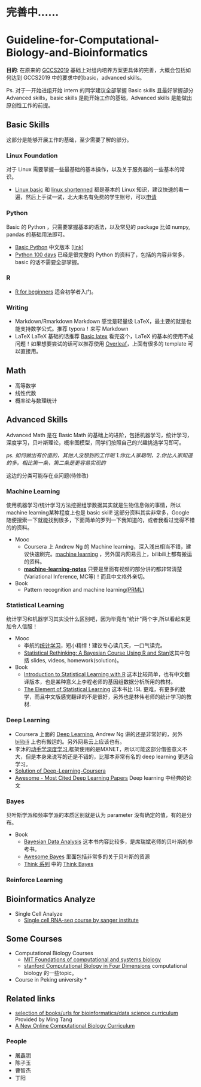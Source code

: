 # 完善中......

# Guideline-for-Computational-Biology-and-Bioinformatics


**目的**: 在原来的 [GCCS2019](https://github.com/gao-lab/Guideline-for-Computational-Biology-and-Bioinformatics/blob/master/pdf/190317-guideline_for_common_computational_skills.pdf) 基础上对组内培养方案更具体的完善，大概会包括如何达到 GCCS2019 中的要求中的basic，advanced skills。

Ps. 对于一开始进组开始 intern 的同学建议全部掌握 Basic skills 且最好掌握部分 Advanced skills，basic skills 是能开始工作的基础，Advanced skills 是能做出原创性工作的前提。

## Basic Skills

这部分是能够开展工作的基础，至少需要了解的部分。
  
### Linux Foundation
对于 Linux 需要掌握一些最基础的基本操作，以及关于服务器的一些基本的常识。
* [Linux basic](https://github.com/Gao-lab/Guideline-for-Computational-Biology-and-Bioinformatics/blob/master/pdf/Linux_Basics_2019.pdf) 和 [linux shortenned](https://github.com/Gao-lab/Guideline-for-Computational-Biology-and-Bioinformatics/blob/master/pdf/linux_shortened.pdf) 
      都是基本的 Linux 知识，建议快速的看一遍，然后上手试一试，北大未名有免费的学生账号，可以[申请](http://hpc.pku.edu.cn/guide.html)
      
### Python

Basic 的 Python ，只需要掌握基本的语法，以及常见的 package 比如 numpy, pandas 的基础用法即可。
* [Basic Python](https://www.learnpython.org) 中文版本 [[link]](http://www.runoob.com/python/python-tutorial.html)
* [Python 100 days](https://github.com/jackfrued/Python-100-Days) 已经是很完整的 Python 的资料了，包括的内容非常多，basic 的话不需要全部掌握。

### R
* [R for beginners]((https://github.com/Gao-lab/Guideline-for-Computational-Biology-and-Bioinformatics/blob/master/pdf/R-for-beginners.pdf))
  适合初学者入门。
### Writing

* Markdown/Rmarkdown
Markdown 感觉是轻量级 LaTeX，最主要的就是也能支持数学公式。推荐 typora！来写 Markdown 
* LaTeX
LaTeX 基础的话推荐 [Basic latex](https://github.com/gao-lab/Guideline-for-Computational-Biology-and-Bioinformatics/blob/master/pdf/LaTeX_basic.pdf)
看完这个，LaTeX 的基本的使用不成问题！如果想要尝试的话可以推荐使用 [Overleaf](https://www.overleaf.com)，上面有很多的 template 可以直接用。

## Math
* 高等数学
* 线性代数
* 概率论与数理统计



## Advanced Skills
Advanced Math 是在 Basic Math 的基础上的进阶，包括机器学习，统计学习，深度学习，贝叶斯理论，概率图模型，同学们按照自己的兴趣挑选学习即可。

*ps. 如何做出有价值的，其他人没想到的工作呢 1.你比人家聪明，2.你比人家知道的多。相比第一条，第二条是更容易实现的*

这边的分类可能存在点问题(待修改)
### Machine Learning
使用机器学习/统计学习方法挖掘组学数据其实就是生物信息做的事情，所以machine learning某种程度上也是 basic skill! 这部分资料其实非常多，Google 
随便搜索一下就能找到很多，下面简单的罗列一下我知道的，或者我看过觉得不错的的资料。

* Mooc
    * Coursera 上 Andrew Ng 的 Machine learning，深入浅出相当不错，建议快速刷完。[machine learning](https://www.coursera.org/learn/machine-learning)
，另外国内网易云上，bilibili上都有搬运的资料。
    * [**machine-learning-notes**](https://github.com/roboticcam/machine-learning-notes) 只要是里面有视频的部分讲的都非常清楚(Variational 
Inference, MC等)！而且中文格外亲切。
* Book
    * Pattern recognition and machine learning[(PRML)](https://github.com/Gao-lab/Guideline-for-Computational-Biology-and-Bioinformatics/blob/master/pdf/PRML.pdf)

### Statistical Learning 
统计学习和机器学习其实没什么区别吧，因为毕竟有"统计"两个字,所以看起来更加令人信服！

* Mooc 
    * 李航的[统计学习](https://github.com/Gao-lab/Guideline-for-Computational-Biology-and-Bioinformatics/blob/master/pdf/统计学习方法_李航.pdf)，短小精悍！建议专心读几天，一口气读完。
    * [Statistical Rethinking: A Bayesian Course Using R and Stan](https://github.com/rmcelreath/statrethinking_winter2019)这其中包括 slides, videos, homework(solution)。
* Book
    * [Introduction to Statistical Learning with R](http://www-bcf.usc.edu/~gareth/ISL/ISLR%20First%20Printing.pdf) 这本比较简单，也有中文翻译版本，也是某种意义上李程老师的基因组数据分析所用的教材。
    * [The Element of Statistical Learning](https://github.com/Gao-lab/Guideline-for-Computational-Biology-and-Bioinformatics/blob/master/pdf/ESL.pdf) 这本书比 ISL 更难，有更多的数学，而且中文版感觉翻译的不是很好，另外也是林伟老师的统计学习的教材.


### Deep Learning

* Coursera 上面的 [Deep Learning](https://www.coursera.org/specializations/deep-learning), Andrew Ng 讲的还是非常好的，另外 
[bilibili](https://www.bilibili.com/video/av49445369?from=search&seid=853459819773787018) 上也有搬运的。另外网易云上应该也有。
* 李沐的[动手学深度学习](https://zh.gluon.ai),框架使用的是MXNET，所以可能这部分借鉴意义不大，但是本身来说写的还是不错的，比那本非常有名的 deep learning 更适合学习。
* [Solution of Deep-Learning-Coursera](https://github.com/DeepakSridhar/Deep-Learning-Coursera)
* [Awesome - Most Cited Deep Learning Papers](https://github.com/terryum/awesome-deep-learning-papers) Deep learning 
中经典的论文


### Bayes
贝叶斯学派和频率学派的本质区别就是认为 parameter 没有确定的值，有的是分布。

* Book
    * [Bayesian Data Analysis](https://github.com/Gao-lab/Guideline-for-Computational-Biology-and-Bioinformatics/blob/master/pdf/BDA.pdf)
        这本书内容比较多，是席瑞斌老师的贝叶斯的参考书。
    * [Awesome Bayes](https://github.com/dimenwarper/awesome-bayes) 里面包括非常多的关于贝叶斯的资源
    * [Think 系列](https://greenteapress.com/wp/) 中的
    [Think Bayes](https://github.com/gao-lab/Guideline-for-Computational-Biology-and-Bioinformatics/blob/master/pdf/Think-python.pdf) 
      
### Reinforce Learning


## Bioinformatics Analyze 

* Single Cell Analyze 
    * [Single cell RNA-seq course by sanger institute](https://scrnaseq-course.cog.sanger.ac.uk/website/index.html)


## Some Courses 

* Computational Biology Courses
    * [MIT Foundations of computational and systems biology](https://ocw.mit.edu/courses/biology/7-91j-foundations-of-computational-and-systems-biology-spring-2014/)
    * [stanford Computational Biology in Four Dimensions](https://cs371.stanford.edu/index.html) computational biology 的一些topic。
* Course in Peking university
    * 

## Related links
* [selection of books/urls for bioinformatics/data science curriculum](https://divingintogeneticsandgenomics.rbind.io/post/my-opinionated-selection-of-books-for-bioinformatics-data-science-curriculum/) Provided by Ming Tang
* [A New Online Computational Biology Curriculum](https://journals.plos.org/ploscompbiol/article?id=10.1371/journal.pcbi.1003662) 

### People
* [屠鑫明](www.xinmingtu.cn)
* 陈子玉 
* 曹智杰
* 丁阳

